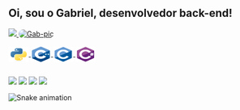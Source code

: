 ## Oi, sou o Gabriel, desenvolvedor back-end!

<div align="left">
  <a href="https://github.com/GabIkejima">
  <img height="175em" src="https://github-readme-stats-zuxe-gabikejima.vercel.app/api?username=GabIkejima&show_icons=true&theme=calm&include_all_commits=true&count_private=true"/>
  <img alt="Gab-pic" height="175em" style="border-radius:50px;" src="https://cdn.discordapp.com/attachments/957114061961715742/1046770660397027328/unknown.png">
</div>
  
<div style="display: inline_block"><br>
  <img align="center" alt="Gab-Python" height="30" width="40" src="https://raw.githubusercontent.com/devicons/devicon/master/icons/python/python-original.svg">
  <img align="center" alt="Gab-Cplusplus" height="30" width="40" src="https://raw.githubusercontent.com/devicons/devicon/master/icons/cplusplus/cplusplus-original.svg">
  <img align="center" alt="Gab-C" height="30" width="40" src="https://raw.githubusercontent.com/devicons/devicon/master/icons/c/c-original.svg">
  <img align="center" alt="Gab-Csharp" height="30" width="40" src="https://raw.githubusercontent.com/devicons/devicon/master/icons/csharp/csharp-original.svg">

</div>
  
  ##
 
<div> 
  <a href = "mailto:gabrielhigaikejima@gmail.com"><img src="https://img.shields.io/badge/-Gmail-%23333?style=for-the-badge&logo=gmail&logoColor=white" target="_blank"></a>
  <a href="https://www.linkedin.com/in/gabrielikejima/" target="_blank"><img src="https://img.shields.io/badge/-LinkedIn-%230077B5?style=for-the-badge&logo=linkedin&logoColor=white" target="_blank"></a> 
  <a href="https://instagram.com/gab_ike" target="_blank"><img src="https://img.shields.io/badge/-Instagram-%23E4405F?style=for-the-badge&logo=instagram&logoColor=white" target="_blank"></a>
    <a href="https://wa.me/5511985330163" target="_blank"><img src="https://img.shields.io/badge/WhatsApp-25D366?style=for-the-badge&logo=whatsapp&logoColor=white" target="_blank"></a>
  
![Snake animation](https://github.com/GabIkejima/GabIkejima/blob/output/github-contribution-grid-snake.svg)
  
</div>
  
